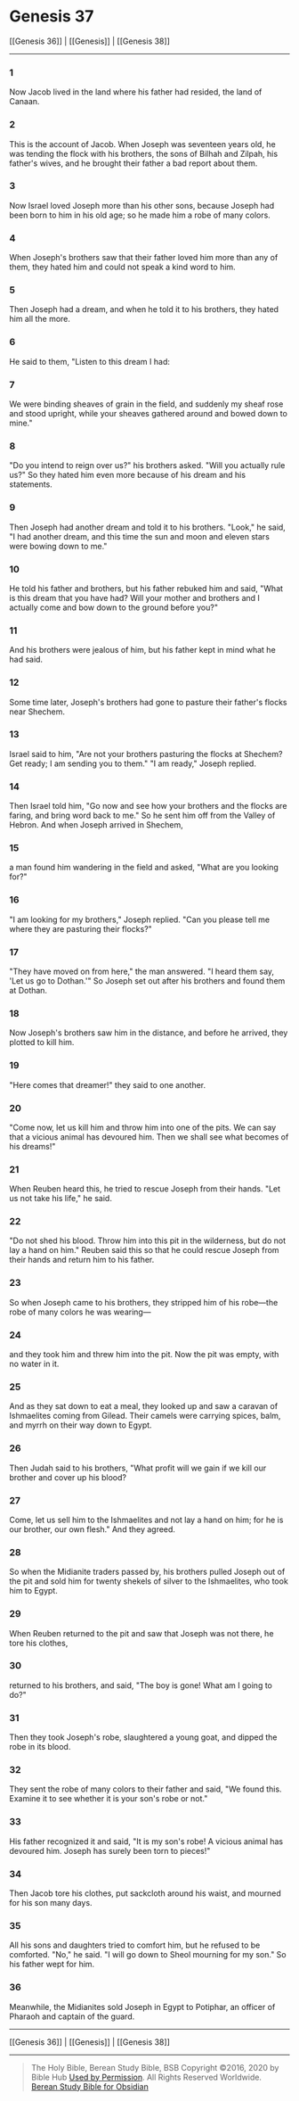 # Genesis 37

[[Genesis 36]] | [[Genesis]] | [[Genesis 38]]

---

### 1
Now Jacob lived in the land where his father had resided, the land of Canaan.

### 2
This is the account of Jacob. When Joseph was seventeen years old, he was tending the flock with his brothers, the sons of Bilhah and Zilpah, his father's wives, and he brought their father a bad report about them.

### 3
Now Israel loved Joseph more than his other sons, because Joseph had been born to him in his old age; so he made him a robe of many colors.

### 4
When Joseph's brothers saw that their father loved him more than any of them, they hated him and could not speak a kind word to him.

### 5
Then Joseph had a dream, and when he told it to his brothers, they hated him all the more.

### 6
He said to them, "Listen to this dream I had:

### 7
We were binding sheaves of grain in the field, and suddenly my sheaf rose and stood upright, while your sheaves gathered around and bowed down to mine."

### 8
"Do you intend to reign over us?" his brothers asked. "Will you actually rule us?" So they hated him even more because of his dream and his statements.

### 9
Then Joseph had another dream and told it to his brothers. "Look," he said, "I had another dream, and this time the sun and moon and eleven stars were bowing down to me."

### 10
He told his father and brothers, but his father rebuked him and said, "What is this dream that you have had? Will your mother and brothers and I actually come and bow down to the ground before you?"

### 11
And his brothers were jealous of him, but his father kept in mind what he had said.

### 12
Some time later, Joseph's brothers had gone to pasture their father's flocks near Shechem.

### 13
Israel said to him, "Are not your brothers pasturing the flocks at Shechem? Get ready; I am sending you to them." "I am ready," Joseph replied.

### 14
Then Israel told him, "Go now and see how your brothers and the flocks are faring, and bring word back to me." So he sent him off from the Valley of Hebron. And when Joseph arrived in Shechem,

### 15
a man found him wandering in the field and asked, "What are you looking for?"

### 16
"I am looking for my brothers," Joseph replied. "Can you please tell me where they are pasturing their flocks?"

### 17
"They have moved on from here," the man answered. "I heard them say, 'Let us go to Dothan.'" So Joseph set out after his brothers and found them at Dothan.

### 18
Now Joseph's brothers saw him in the distance, and before he arrived, they plotted to kill him.

### 19
"Here comes that dreamer!" they said to one another.

### 20
"Come now, let us kill him and throw him into one of the pits. We can say that a vicious animal has devoured him. Then we shall see what becomes of his dreams!"

### 21
When Reuben heard this, he tried to rescue Joseph from their hands. "Let us not take his life," he said.

### 22
"Do not shed his blood. Throw him into this pit in the wilderness, but do not lay a hand on him." Reuben said this so that he could rescue Joseph from their hands and return him to his father.

### 23
So when Joseph came to his brothers, they stripped him of his robe—the robe of many colors he was wearing—

### 24
and they took him and threw him into the pit. Now the pit was empty, with no water in it.

### 25
And as they sat down to eat a meal, they looked up and saw a caravan of Ishmaelites coming from Gilead. Their camels were carrying spices, balm, and myrrh on their way down to Egypt.

### 26
Then Judah said to his brothers, "What profit will we gain if we kill our brother and cover up his blood?

### 27
Come, let us sell him to the Ishmaelites and not lay a hand on him; for he is our brother, our own flesh." And they agreed.

### 28
So when the Midianite traders passed by, his brothers pulled Joseph out of the pit and sold him for twenty shekels of silver to the Ishmaelites, who took him to Egypt.

### 29
When Reuben returned to the pit and saw that Joseph was not there, he tore his clothes,

### 30
returned to his brothers, and said, "The boy is gone! What am I going to do?"

### 31
Then they took Joseph's robe, slaughtered a young goat, and dipped the robe in its blood.

### 32
They sent the robe of many colors to their father and said, "We found this. Examine it to see whether it is your son's robe or not."

### 33
His father recognized it and said, "It is my son's robe! A vicious animal has devoured him. Joseph has surely been torn to pieces!"

### 34
Then Jacob tore his clothes, put sackcloth around his waist, and mourned for his son many days.

### 35
All his sons and daughters tried to comfort him, but he refused to be comforted. "No," he said. "I will go down to Sheol mourning for my son." So his father wept for him.

### 36
Meanwhile, the Midianites sold Joseph in Egypt to Potiphar, an officer of Pharaoh and captain of the guard.

---

[[Genesis 36]] | [[Genesis]] | [[Genesis 38]]

---

> The Holy Bible, Berean Study Bible, BSB
> Copyright &copy;2016, 2020 by Bible Hub
> [Used by Permission](https://berean.bible/terms.htm). All Rights Reserved Worldwide.
> [Berean Study Bible for Obsidian](https://github.com/gapmiss/berean-study-bible-for-obsidian)</small>

